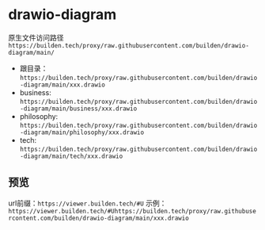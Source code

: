 # drawio-diagram
原生文件访问路径`https://builden.tech/proxy/raw.githubusercontent.com/builden/drawio-diagram/main/`

* 跟目录：`https://builden.tech/proxy/raw.githubusercontent.com/builden/drawio-diagram/main/xxx.drawio`
* business: `https://builden.tech/proxy/raw.githubusercontent.com/builden/drawio-diagram/main/business/xxx.drawio`
* philosophy: `https://builden.tech/proxy/raw.githubusercontent.com/builden/drawio-diagram/main/philosophy/xxx.drawio`
* tech: `https://builden.tech/proxy/raw.githubusercontent.com/builden/drawio-diagram/main/tech/xxx.drawio`

## 预览
url前缀：`https://viewer.builden.tech/#U`
示例：`https://viewer.builden.tech/#Uhttps://builden.tech/proxy/raw.githubusercontent.com/builden/drawio-diagram/main/xxx.drawio`